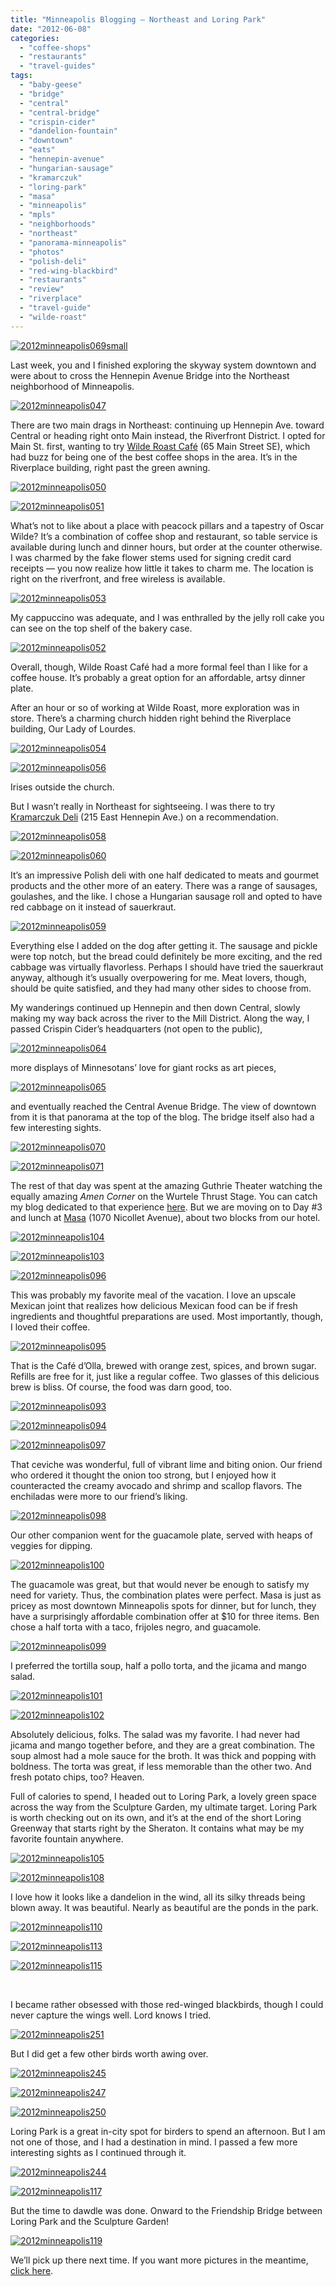 ```yaml
---
title: "Minneapolis Blogging – Northeast and Loring Park"
date: "2012-06-08"
categories:
  - "coffee-shops"
  - "restaurants"
  - "travel-guides"
tags:
  - "baby-geese"
  - "bridge"
  - "central"
  - "central-bridge"
  - "crispin-cider"
  - "dandelion-fountain"
  - "downtown"
  - "eats"
  - "hennepin-avenue"
  - "hungarian-sausage"
  - "kramarczuk"
  - "loring-park"
  - "masa"
  - "minneapolis"
  - "mpls"
  - "neighborhoods"
  - "northeast"
  - "panorama-minneapolis"
  - "photos"
  - "polish-deli"
  - "red-wing-blackbird"
  - "restaurants"
  - "review"
  - "riverplace"
  - "travel-guide"
  - "wilde-roast"
---
```





<div class="caption">

[![](http://s3.amazonaws.com/thegourmez-wpmedia/2012/06/2012minneapolis069small-1024x110.jpg "2012minneapolis069small")](http://s3.amazonaws.com/thegourmez-wpmedia/2012/06/2012minneapolis069small.jpg)</div>


Last week, you and I finished exploring the skyway system downtown and were about to cross the Hennepin Avenue Bridge into the Northeast neighborhood of Minneapolis.

[![](http://s3.amazonaws.com/thegourmez-wpmedia/2012/06/2012minneapolis047.jpg "2012minneapolis047")](http://s3.amazonaws.com/thegourmez-wpmedia/2012/06/2012minneapolis047.jpg)

There are two main drags in Northeast: continuing up Hennepin Ave. toward Central or heading right onto Main instead, the Riverfront District. I opted for Main St. first, wanting to try [Wilde Roast Café](http://wilderoastcafe.com/) (65 Main Street SE), which had buzz for being one of the best coffee shops in the area. It’s in the Riverplace building, right past the green awning.

[![](http://s3.amazonaws.com/thegourmez-wpmedia/2012/06/2012minneapolis050.jpg "2012minneapolis050")](http://s3.amazonaws.com/thegourmez-wpmedia/2012/06/2012minneapolis050.jpg)

[![](http://s3.amazonaws.com/thegourmez-wpmedia/2012/06/2012minneapolis051.jpg "2012minneapolis051")](http://s3.amazonaws.com/thegourmez-wpmedia/2012/06/2012minneapolis051.jpg)

What’s not to like about a place with peacock pillars and a tapestry of Oscar Wilde? It’s a combination of coffee shop and restaurant, so table service is available during lunch and dinner hours, but order at the counter otherwise. I was charmed by the fake flower stems used for signing credit card receipts — you now realize how little it takes to charm me. The location is right on the riverfront, and free wireless is available.

[![](http://s3.amazonaws.com/thegourmez-wpmedia/2012/06/2012minneapolis053.jpg "2012minneapolis053")](http://s3.amazonaws.com/thegourmez-wpmedia/2012/06/2012minneapolis053.jpg)

My cappuccino was adequate, and I was enthralled by the jelly roll cake you can see on the top shelf of the bakery case.

[![](http://s3.amazonaws.com/thegourmez-wpmedia/2012/06/2012minneapolis052.jpg "2012minneapolis052")](http://s3.amazonaws.com/thegourmez-wpmedia/2012/06/2012minneapolis052.jpg)

Overall, though, Wilde Roast Café had a more formal feel than I like for a coffee house. It’s probably a great option for an affordable, artsy dinner plate.

After an hour or so of working at Wilde Roast, more exploration was in store. There’s a charming church hidden right behind the Riverplace building, Our Lady of Lourdes.

[![](http://s3.amazonaws.com/thegourmez-wpmedia/2012/06/2012minneapolis054.jpg "2012minneapolis054")](http://s3.amazonaws.com/thegourmez-wpmedia/2012/06/2012minneapolis054.jpg)

[![](http://s3.amazonaws.com/thegourmez-wpmedia/2012/06/2012minneapolis056.jpg "2012minneapolis056")](http://s3.amazonaws.com/thegourmez-wpmedia/2012/06/2012minneapolis056.jpg)

Irises outside the church.

But I wasn’t really in Northeast for sightseeing. I was there to try [Kramarczuk Deli](http://kramarczuk.com/) (215 East Hennepin Ave.) on a recommendation.

[![](http://s3.amazonaws.com/thegourmez-wpmedia/2012/06/2012minneapolis058.jpg "2012minneapolis058")](http://s3.amazonaws.com/thegourmez-wpmedia/2012/06/2012minneapolis058.jpg)




<div class="caption">

[![](http://s3.amazonaws.com/thegourmez-wpmedia/2012/06/2012minneapolis060.jpg "2012minneapolis060")](http://s3.amazonaws.com/thegourmez-wpmedia/2012/06/2012minneapolis060.jpg)</div>


It’s an impressive Polish deli with one half dedicated to meats and gourmet products and the other more of an eatery. There was a range of sausages, goulashes, and the like. I chose a Hungarian sausage roll and opted to have red cabbage on it instead of sauerkraut.

[![](http://s3.amazonaws.com/thegourmez-wpmedia/2012/06/2012minneapolis059.jpg "2012minneapolis059")](http://s3.amazonaws.com/thegourmez-wpmedia/2012/06/2012minneapolis059.jpg)

Everything else I added on the dog after getting it. The sausage and pickle were top notch, but the bread could definitely be more exciting, and the red cabbage was virtually flavorless. Perhaps I should have tried the sauerkraut anyway, although it’s usually overpowering for me. Meat lovers, though, should be quite satisfied, and they had many other sides to choose from.

My wanderings continued up Hennepin and then down Central, slowly making my way back across the river to the Mill District. Along the way, I passed Crispin Cider’s headquarters (not open to the public),

[![](http://s3.amazonaws.com/thegourmez-wpmedia/2012/06/2012minneapolis064.jpg "2012minneapolis064")](http://s3.amazonaws.com/thegourmez-wpmedia/2012/06/2012minneapolis064.jpg)

more displays of Minnesotans’ love for giant rocks as art pieces,

[![](http://s3.amazonaws.com/thegourmez-wpmedia/2012/06/2012minneapolis065.jpg "2012minneapolis065")](http://s3.amazonaws.com/thegourmez-wpmedia/2012/06/2012minneapolis065.jpg)

and eventually reached the Central Avenue Bridge. The view of downtown from it is that panorama at the top of the blog. The bridge itself also had a few interesting sights.

[![](http://s3.amazonaws.com/thegourmez-wpmedia/2012/06/2012minneapolis070.jpg "2012minneapolis070")](http://s3.amazonaws.com/thegourmez-wpmedia/2012/06/2012minneapolis070.jpg)




<div class="caption">

[![](http://s3.amazonaws.com/thegourmez-wpmedia/2012/06/2012minneapolis071.jpg "2012minneapolis071")](http://s3.amazonaws.com/thegourmez-wpmedia/2012/06/2012minneapolis071.jpg)</div>


The rest of that day was spent at the amazing Guthrie Theater watching the equally amazing _Amen Corner_ on the Wurtele Thrust Stage. You can catch my blog dedicated to that experience [here](http://www.thegourmez.com/2012/05/minneapolis-blogging-the-guthrie-theater-and-the-amen-corner/). But we are moving on to Day #3 and lunch at [Masa](http://www.masa-restaurant.com/) (1070 Nicollet Avenue), about two blocks from our hotel.




<div class="caption">

[![](http://s3.amazonaws.com/thegourmez-wpmedia/2012/06/2012minneapolis104.jpg "2012minneapolis104")](http://s3.amazonaws.com/thegourmez-wpmedia/2012/06/2012minneapolis104.jpg)</div>





<div class="caption">

[![](http://s3.amazonaws.com/thegourmez-wpmedia/2012/06/2012minneapolis103.jpg "2012minneapolis103")](http://s3.amazonaws.com/thegourmez-wpmedia/2012/06/2012minneapolis103.jpg)</div>





<div class="caption">

[![](http://s3.amazonaws.com/thegourmez-wpmedia/2012/06/2012minneapolis096.jpg "2012minneapolis096")](http://s3.amazonaws.com/thegourmez-wpmedia/2012/06/2012minneapolis096.jpg)</div>


This was probably my favorite meal of the vacation. I love an upscale Mexican joint that realizes how delicious Mexican food can be if fresh ingredients and thoughtful preparations are used. Most importantly, though, I loved their coffee.

[![](http://s3.amazonaws.com/thegourmez-wpmedia/2012/06/2012minneapolis095.jpg "2012minneapolis095")](http://s3.amazonaws.com/thegourmez-wpmedia/2012/06/2012minneapolis095.jpg)

That is the Café d’Olla, brewed with orange zest, spices, and brown sugar. Refills are free for it, just like a regular coffee. Two glasses of this delicious brew is bliss. Of course, the food was darn good, too.




<div class="caption">

[![](http://s3.amazonaws.com/thegourmez-wpmedia/2012/06/2012minneapolis093.jpg "2012minneapolis093")](http://s3.amazonaws.com/thegourmez-wpmedia/2012/06/2012minneapolis093.jpg)</div>





<div class="caption">

[![](http://s3.amazonaws.com/thegourmez-wpmedia/2012/06/2012minneapolis094.jpg "2012minneapolis094")](http://s3.amazonaws.com/thegourmez-wpmedia/2012/06/2012minneapolis094.jpg)</div>





<div class="caption">

[![](http://s3.amazonaws.com/thegourmez-wpmedia/2012/06/2012minneapolis097.jpg "2012minneapolis097")](http://s3.amazonaws.com/thegourmez-wpmedia/2012/06/2012minneapolis097.jpg)</div>


That ceviche was wonderful, full of vibrant lime and biting onion. Our friend who ordered it thought the onion too strong, but I enjoyed how it counteracted the creamy avocado and shrimp and scallop flavors. The enchiladas were more to our friend’s liking.

[![](http://s3.amazonaws.com/thegourmez-wpmedia/2012/06/2012minneapolis098.jpg "2012minneapolis098")](http://s3.amazonaws.com/thegourmez-wpmedia/2012/06/2012minneapolis098.jpg)

Our other companion went for the guacamole plate, served with heaps of veggies for dipping.

[![](http://s3.amazonaws.com/thegourmez-wpmedia/2012/06/2012minneapolis100.jpg "2012minneapolis100")](http://s3.amazonaws.com/thegourmez-wpmedia/2012/06/2012minneapolis100.jpg)

The guacamole was great, but that would never be enough to satisfy my need for variety. Thus, the combination plates were perfect. Masa is just as pricey as most downtown Minneapolis spots for dinner, but for lunch, they have a surprisingly affordable combination offer at $10 for three items. Ben chose a half torta with a taco, frijoles negro, and guacamole.

[![](http://s3.amazonaws.com/thegourmez-wpmedia/2012/06/2012minneapolis099.jpg "2012minneapolis099")](http://s3.amazonaws.com/thegourmez-wpmedia/2012/06/2012minneapolis099.jpg)

I preferred the tortilla soup, half a pollo torta, and the jicama and mango salad.

[![](http://s3.amazonaws.com/thegourmez-wpmedia/2012/06/2012minneapolis101.jpg "2012minneapolis101")](http://s3.amazonaws.com/thegourmez-wpmedia/2012/06/2012minneapolis101.jpg)

[![](http://s3.amazonaws.com/thegourmez-wpmedia/2012/06/2012minneapolis102.jpg "2012minneapolis102")](http://s3.amazonaws.com/thegourmez-wpmedia/2012/06/2012minneapolis102.jpg)

Absolutely delicious, folks. The salad was my favorite. I had never had jicama and mango together before, and they are a great combination. The soup almost had a mole sauce for the broth. It was thick and popping with boldness. The torta was great, if less memorable than the other two. And fresh potato chips, too? Heaven.

Full of calories to spend, I headed out to Loring Park, a lovely green space across the way from the Sculpture Garden, my ultimate target. Loring Park is worth checking out on its own, and it’s at the end of the short Loring Greenway that starts right by the Sheraton. It contains what may be my favorite fountain anywhere.

[![](http://s3.amazonaws.com/thegourmez-wpmedia/2012/06/2012minneapolis105.jpg "2012minneapolis105")](http://s3.amazonaws.com/thegourmez-wpmedia/2012/06/2012minneapolis105.jpg)

[![](http://s3.amazonaws.com/thegourmez-wpmedia/2012/06/2012minneapolis108.jpg "2012minneapolis108")](http://s3.amazonaws.com/thegourmez-wpmedia/2012/06/2012minneapolis108.jpg)

I love how it looks like a dandelion in the wind, all its silky threads being blown away. It was beautiful. Nearly as beautiful are the ponds in the park.

[![](http://s3.amazonaws.com/thegourmez-wpmedia/2012/06/2012minneapolis110.jpg "2012minneapolis110")](http://s3.amazonaws.com/thegourmez-wpmedia/2012/06/2012minneapolis110.jpg)

[![](http://s3.amazonaws.com/thegourmez-wpmedia/2012/06/2012minneapolis113.jpg "2012minneapolis113")](http://s3.amazonaws.com/thegourmez-wpmedia/2012/06/2012minneapolis113.jpg)

[![](http://s3.amazonaws.com/thegourmez-wpmedia/2012/06/2012minneapolis115.jpg "2012minneapolis115")](http://s3.amazonaws.com/thegourmez-wpmedia/2012/06/2012minneapolis115.jpg)

 

I became rather obsessed with those red-winged blackbirds, though I could never capture the wings well. Lord knows I tried.




<div class="caption">

[![](http://s3.amazonaws.com/thegourmez-wpmedia/2012/06/2012minneapolis251.jpg "2012minneapolis251")](http://s3.amazonaws.com/thegourmez-wpmedia/2012/06/2012minneapolis251.jpg)</div>


But I did get a few other birds worth awing over.

[![](http://s3.amazonaws.com/thegourmez-wpmedia/2012/06/2012minneapolis245.jpg "2012minneapolis245")](http://s3.amazonaws.com/thegourmez-wpmedia/2012/06/2012minneapolis245.jpg)

[![](http://s3.amazonaws.com/thegourmez-wpmedia/2012/06/2012minneapolis247.jpg "2012minneapolis247")](http://s3.amazonaws.com/thegourmez-wpmedia/2012/06/2012minneapolis247.jpg)

[![](http://s3.amazonaws.com/thegourmez-wpmedia/2012/06/2012minneapolis250.jpg "2012minneapolis250")](http://s3.amazonaws.com/thegourmez-wpmedia/2012/06/2012minneapolis250.jpg)

Loring Park is a great in-city spot for birders to spend an afternoon. But I am not one of those, and I had a destination in mind. I passed a few more interesting sights as I continued through it.

[![](http://s3.amazonaws.com/thegourmez-wpmedia/2012/06/2012minneapolis244.jpg "2012minneapolis244")](http://s3.amazonaws.com/thegourmez-wpmedia/2012/06/2012minneapolis244.jpg)

[![](http://s3.amazonaws.com/thegourmez-wpmedia/2012/06/2012minneapolis117.jpg "2012minneapolis117")](http://s3.amazonaws.com/thegourmez-wpmedia/2012/06/2012minneapolis117.jpg)

But the time to dawdle was done. Onward to the Friendship Bridge between Loring Park and the Sculpture Garden!

[![](http://s3.amazonaws.com/thegourmez-wpmedia/2012/06/2012minneapolis119.jpg "2012minneapolis119")](http://s3.amazonaws.com/thegourmez-wpmedia/2012/06/2012minneapolis119.jpg)

We’ll pick up there next time. If you want more pictures in the meantime, [click here](https://www.facebook.com/media/set/?set=a.10150843566459607.406528.567409606&type=3 "Facebook Minneapolis Albums").
